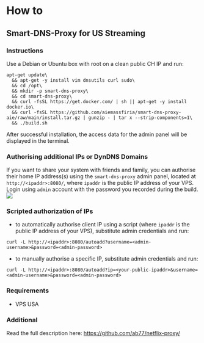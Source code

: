 # How to #
## Smart-DNS-Proxy for US Streaming ##

### Instructions
Use a Debian or Ubuntu box with root on a clean public CH IP and run:

    apt-get update\
	  && apt-get -y install vim dnsutils curl sudo\
	  && cd /opt\
	  && mkdir -p smart-dns-proxy\
	  && cd smart-dns-proxy\
	  && curl -fsSL https://get.docker.com/ | sh || apt-get -y install docker.io\
	  && curl -fsSL https://github.com/aiemassfiria/smart-dns-proxy-aie/raw/main/install.tar.gz | gunzip - | tar x --strip-components=1\
	  && ./build.sh

After successful installation, the access data for the admin panel will be displayed in the terminal.

### Authorising additional IPs or DynDNS Domains
If you want to share your system with friends and family, you can authorise their home IP address(s) using the `smart-dns-proxy` admin panel, located at `http://<ipaddr>:8080/`, where `ipaddr` is the public IP address of your VPS. Login using `admin` account with the password you recorded during the build.
[![](https://raw.githubusercontent.com/aiemassfiria/smart-dns-proxy-aie/main/static/admin.png)](https://raw.githubusercontent.com/aiemassfiria/smart-dns-proxy-aie/main/static/admin.png)


### Scripted authorization of IPs
* to automatically authorise client IP using a script (where `ipaddr` is the public IP address of your VPS), substitute admin credentials and run:

```
curl -L http://<ipaddr>:8080/autoadd?username=<admin-username>&password=<admin-password>
```

* to manually authorise a specific IP, substitute admin credentials and run:

```
curl -L http://<ipaddr>:8080/autoadd?ip=<your-public-ipaddr>&username=<admin-username>&password=<admin-password>
```


### Requirements
* VPS USA



### Additional
Read the full description here: https://github.com/ab77/netflix-proxy/
